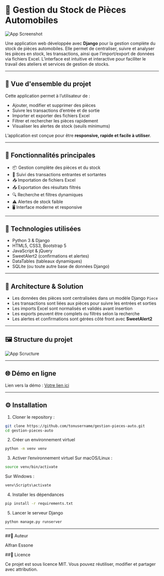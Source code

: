 # 🚗 Gestion du Stock de Pièces Automobiles

![App Screenshot](lien_vers_screenshot.png)

Une application web développée avec **Django** pour la gestion complète du stock de pièces automobiles. Elle permet de centraliser, suivre et analyser les pièces en stock, les transactions, ainsi que l’import/export de données via fichiers Excel. L’interface est intuitive et interactive pour faciliter le travail des ateliers et services de gestion de stocks.

---

## 🔎 Vue d'ensemble du projet

Cette application permet à l’utilisateur de :  

- Ajouter, modifier et supprimer des pièces
- Suivre les transactions d’entrée et de sortie
- Importer et exporter des fichiers Excel
- Filtrer et rechercher les pièces rapidement
- Visualiser les alertes de stock (seuils minimums)

L’application est conçue pour être **responsive, rapide et facile à utiliser**.

---

## 🚀 Fonctionnalités principales

- 📦 Gestion complète des pièces et du stock  
- 🔄 Suivi des transactions entrantes et sortantes  
- 📥 Importation de fichiers Excel  
- 📤 Exportation des résultats filtrés  
- 🔍 Recherche et filtres dynamiques  
- ⚠️ Alertes de stock faible  
- 🖥️ Interface moderne et responsive  

---

## 🧰 Technologies utilisées

- Python 3 & Django  
- HTML5, CSS3, Bootstrap 5  
- JavaScript & jQuery  
- SweetAlert2 (confirmations et alertes)  
- DataTables (tableaux dynamiques)  
- SQLite (ou toute autre base de données Django)

---

## 🧠 Architecture & Solution

- Les données des pièces sont centralisées dans un modèle Django `Piece`  
- Les transactions sont liées aux pièces pour suivre les entrées et sorties  
- Les imports Excel sont normalisés et validés avant insertion  
- Les exports peuvent être complets ou filtrés selon la recherche  
- Les alertes et confirmations sont gérées côté front avec **SweetAlert2**  

---

## 🖼️ Structure du projet
![App Scructure](lien_vers_screenshot.png)


---

## 🌐 Démo en ligne

Lien vers la démo : [Votre lien ici](#)

---

## ⚙️ Installation

1. Cloner le repository :  
```bash
git clone https://github.com/tonusername/gestion-pieces-auto.git
cd gestion-pieces-auto
```

2. Créer un environnement virtuel
```bash
python -m venv venv
```

3. Activer l’environnement virtuel
Sur macOS/Linux :
```bash
source venv/bin/activate
```

Sur Windows :
```bash
venv\Scripts\activate
```

4. Installer les dépendances
```bash
pip install -r requirements.txt
```

5. Lancer le serveur Django
```bash
python manage.py runserver
```
---

##👤 Auteur

Alfran Essone


##📄 Licence

Ce projet est sous licence MIT. Vous pouvez réutiliser, modifier et partager avec attribution.
